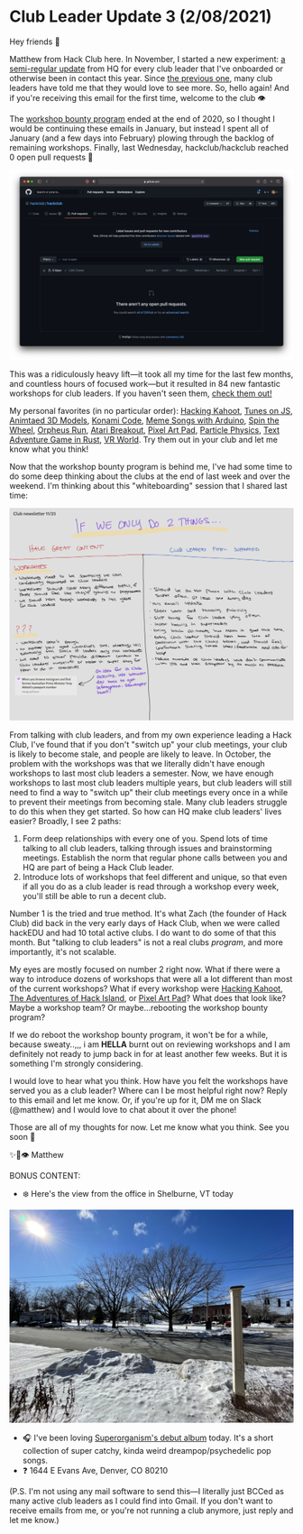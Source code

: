 # Club Leader Update 3 (2/08/2021)

Hey friends 🦕

Matthew from Hack Club here. In November, I started a new experiment: [a semi-regular update](https://github.com/hackclub/club-leader-updates/tree/main/updates) from HQ for every club leader that I've onboarded or otherwise been in contact this year. Since [the previous one](https://github.com/hackclub/club-leader-updates/blob/main/updates/11-23-2020.md), many club leaders have told me that they would love to see more. So, hello again! And if you're receiving this email for the first time, welcome to the club 👁

The [workshop bounty program](https://hackclub.com/workshop-bounty/) ended at the end of 2020, so I thought I would be continuing these emails in January, but instead I spent all of January (and a few days into February) plowing through the backlog of remaining workshops. Finally, last Wednesday, hackclub/hackclub reached 0 open pull requests 💪

![zero open pull requests](../img/zero-open-prs.png)

This was a ridiculously heavy lift—it took all my time for the last few months, and countless hours of focused work—but it resulted in 84 new fantastic workshops for club leaders. If you haven't seen them, [check them out!](https://workshops.hackclub.com)

My personal favorites (in no particular order): [Hacking Kahoot](https://workshops.hackclub.com/kahoot/), [Tunes on JS](https://workshops.hackclub.com/tunes/), [Animtaed 3D Models](https://workshops.hackclub.com/3d_models_with_zdog/), [Konami Code](https://workshops.hackclub.com/konami_code/), [Meme Songs with Arduino](https://workshops.hackclub.com/coffin_dance_arduino/), [Spin the Wheel](https://workshops.hackclub.com/spinning_wheel/), [Orpheus Run](https://workshops.hackclub.com/orpheus_run/), [Atari Breakout](https://workshops.hackclub.com/atari_breakout/), [Pixel Art Pad](https://workshops.hackclub.com/pixel_art_pad/), [Particle Physics](https://workshops.hackclub.com/particle_physics/), [Text Adventure Game in Rust](https://workshops.hackclub.com/rust_text_game/), [VR World](https://workshops.hackclub.com/vr_worlds/). Try them out in your club and let me know what you think!

Now that the workshop bounty program is behind me, I've had some time to do some deep thinking about the clubs at the end of last week and over the weekend. I'm thinking about this "whiteboarding" session that I shared last time:

![2 things brainstorming from last time](../img/2-things.jpeg)

From talking with club leaders, and from my own experience leading a Hack Club, I've found that if you don't "switch up" your club meetings, your club is likely to become stale, and people are likely to leave. In October, the problem with the workshops was that we literally didn't have enough workshops to last most club leaders a semester. Now, we have enough workshops to last most club leaders multiple years, but club leaders will still need to find a way to "switch up" their club meetings every once in a while to prevent their meetings from becoming stale. Many club leaders struggle to do this when they get started. So how can HQ make club leaders' lives easier? Broadly, I see 2 paths:

1. Form deep relationships with every one of you. Spend lots of time talking to all club leaders, talking through issues and brainstorming meetings. Establish the norm that regular phone calls between you and HQ are part of being a Hack Club leader.
2. Introduce lots of workshops that feel different and unique, so that even if all you do as a club leader is read through a workshop every week, you'll still be able to run a decent club.

Number 1 is the tried and true method. It's what Zach (the founder of Hack Club) did back in the very early days of Hack Club, when we were called hackEDU and had 10 total active clubs. I do want to do some of that this month. But "talking to club leaders" is not a real clubs _program_, and more importantly, it's not scalable.

My eyes are mostly focused on number 2 right now. What if there were a way to introduce dozens of workshops that were all a lot different than most of the current workshops? What if every workshop were [Hacking Kahoot](https://workshops.hackclub.com/kahoot/), [The Adventures of Hack Island](https://workshops.hackclub.com/save_hack_club_bank/), or [Pixel Art Pad](https://workshops.hackclub.com/pixel_art_pad/)? What does that look like? Maybe a workshop team? Or maybe...rebooting the workshop bounty program?

If we do reboot the workshop bounty program, it won't be for a while, because sweaty..,,, i am **HELLA** burnt out on reviewing workshops and I am definitely not ready to jump back in for at least another few weeks. But it is something I'm strongly considering.

I would love to hear what you think. How have you felt the workshops have served you as a club leader? Where can I be most helpful right now? Reply to this email and let me know. Or, if you're up for it, DM me on Slack (@matthew) and I would love to chat about it over the phone!

Those are all of my thoughts for now. Let me know what you think. See you soon 💫

✨🚀👁 Matthew

BONUS CONTENT:

* ❄️ Here's the view from the office in Shelburne, VT today

![view from the office, lots of snow](../img/office-2-8-21.jpg)

* 🎧 I've been loving [Superorganism's debut album](https://album.link/us/i/1316670136) today. It's a short collection of super catchy, kinda weird dreampop/psychedelic pop songs.
* ❓ 1644 E Evans Ave, Denver, CO 80210

(P.S. I'm not using any mail software to send this—I literally just BCCed as many active club leaders as I could find into Gmail. If you don't want to receive emails from me, or you're not running a club anymore, just reply and let me know.)
